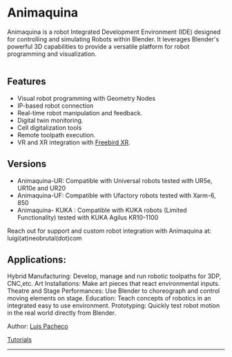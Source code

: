 # Animaquina 
Animaquina is a robot Integrated Development Environment (IDE) designed for controlling and simulating Robots within Blender. It leverages Blender's powerful 3D capabilities to provide a versatile platform for robot programming and visualization.

![]()

## Features

- Visual robot programming with Geometry Nodes
- IP-based robot connection
- Real-time robot manipulation and feedback. 
- Digital twin monitoring.
- Cell digitalization tools
- Remote toolpath execution.
- VR and XR integration with [Freebird XR](https://freebirdxr.com/).

## Versions

- Animaquina-UR: Compatible with Universal robots tested with UR5e, UR10e and UR20
- Animaquina-UF: Compatible with Ufactory robots tested with Xarm-6, 850
- Animaquina- KUKA : Compatible with KUKA robots (Limited Functionality) tested with KUKA Agilus KR10-1100

Reach out for support and custom robot integration with Animaquina at: luigi(at)neobrutal(dot)com

## Applications:

Hybrid Manufacturing: Develop, manage and run robotic toolpaths for 3DP, CNC,etc.
Art Installations: Make art pieces that react environmental inputs.
Theatre and Stage Performances: Use Blender to choreograph and control moving elements on stage.
Education: Teach concepts of robotics in an integrated easy to use environment.
Prototyping: Quickly test robot motion in the real world directly from Blender.


Author: [Luis Pacheco]

[Tutorials]


----

[Luis Pacheco]: https://luigipacheco.com
[Tutorials]: https://youtube.com/@codedvoxels